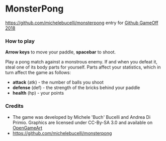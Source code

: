 # MonsterPong
https://github.com/michelebucelli/monsterpong entry for [Github GameOff 2018](https://itch.io/jam/game-off-2018)

### How to play
**Arrow keys** to move your paddle, **spacebar** to shoot.

Play a pong match against a monstrous enemy. If and when you defeat it, steal one of its body parts for yourself. Parts affect your statistics, which in turn affect the game as follows:
* **attack** (atk) - the number of balls you shoot
* **defense** (def) - the strength of the bricks behind your paddle
* **health** (hp) - your points

### Credits
* The game was developed by Michele 'Buch' Bucelli and Andrea Di Primio. Graphics are licensed under CC-By-SA 3.0 and available on [OpenGameArt](https://opengameart.org/content/monsterpong-assets)
* https://github.com/michelebucelli/monsterpong
